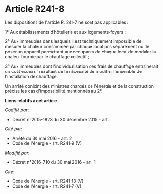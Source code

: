 # Article R241-8

Les dispositions de l'article R. 241-7 ne sont pas applicables : 

1° Aux établissements d'hôtellerie et aux logements-foyers ; 

2° Aux immeubles dans lesquels il est techniquement impossible de mesurer la chaleur consommée par chaque local pris
séparément ou de poser un appareil permettant aux occupants de chaque local de moduler la chaleur fournie par le chauffage
collectif ; 

3° Aux immeubles dont l'individualisation des frais de chauffage entraînerait un coût excessif résultant de la nécessité de
modifier l'ensemble de l'installation de chauffage. 

Un arrêté conjoint des ministres chargés de l'énergie et de la construction précise les cas d'impossibilité mentionnés au 2°.

**Liens relatifs à cet article**

_Codifié par_:

  - Décret n°2015-1823 du 30 décembre 2015 - art.

_Cité par_:

  - Arrêté du 30 mai 2016 - art. 2
  - Code de l'énergie - art. R241-9 (V)

_Modifié par_:

  - Décret n°2016-710 du 30 mai 2016 - art. 1

_Cite_:

  - Code de l'énergie - art. R241-13 (V)
  - Code de l'énergie - art. R241-7 (V)
